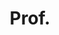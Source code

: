 ---
name: Carlos Baquero
first_name: Carlos           
last_name: Baquero
title: Prof.
affiliation: FEUP
country: Portugal

# other properties can be added if needed

bio: >
  Carlos Baquero is a Professor in the Department of Informatics Engineering within FEUP, and area coordinator at the High Assurance Laboratory (HASLab)  within INESC TEC. From 1994 till mid-2021 he was affiliated with the Informatics Department, Universidade do Minho, where he concluded his PhD  (2000) and Habilitation/Agregação (2018). He currently teaches courses in Operating Systems and Large Scale Distributed Systems. Research interests cover data management in eventual consistent settings, distributed data aggregation and causality tracking. He worked in the development of data summary mechanisms such as Scalable Bloom Filters, causality tracking for dynamic settings with Interval Tree Clocks and Dotted Version Vectors and predictable eventual consistency with Conflict-Free Replicated Data Types. Most of this research has been applied in industry, namely in the Riak distributed database, Redis CRDBs, Akka distributed data and Microsoft Azure Cosmos DB.
---